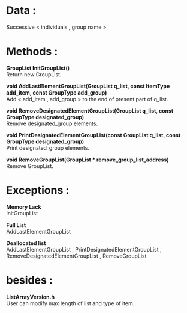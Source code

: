 
# Data :   
   
Successive < individuals , group name >  

   

# Methods :   

**GroupList InitGroupList()**   
Return new GroupList.

**void AddLastElementGroupList(GroupList q_list, const ItemType add_item, const GroupType add_group)**   
Add < add_item , add_group > to the end of present part of q_list. 

**void RemoveDesignatedElementGroupList(GroupList q_list, const GroupType designated_group)**   
Remove designated_group elements. 

**void PrintDesignatedElementGroupList(const GroupList q_list, const GroupType designated_group)**   
Print designated_group elements.   

**void RemoveGroupList(GroupList * remove_group_list_address)**   
Remove GroupList. 
 
# Exceptions :

**Memory Lack**   
InitGroupList

**Full List**   
AddLastElementGroupList

**Deallocated list**   
AddLastElementGroupList , PrintDesignatedElementGroupList , RemoveDesignatedElementGroupList , RemoveGroupList

# besides : 

**ListArrayVersion.h**   
User can modify max length of list and type of item.
